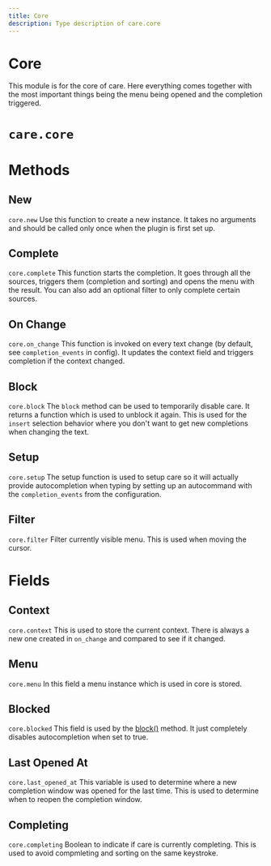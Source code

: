 ```yaml
---
title: Core
description: Type description of care.core
---
```


# Core

This module is for the core of care. Here everything comes together with the
most important things being the menu being opened and the completion triggered.
# `care.core`

# Methods

## New
`core.new`
Use this function to create a new instance. It takes no arguments and should be
called only once when the plugin is first set up.

## Complete
`core.complete`
This function starts the completion. It goes through all the sources, triggers
them (completion and sorting) and opens the menu with the result.
You can also add an optional filter to only complete certain sources.

## On Change
`core.on_change`
This function is invoked on every text change (by default, see
`completion_events` in config). It updates the context field and triggers
completion if the context changed.

## Block
`core.block`
The `block` method can be used to temporarily disable care. It returns a
function which is used to unblock it again. This is used for the `insert`
selection behavior where you don't want to get new completions when changing the
text.

## Setup
`core.setup`
The setup function is used to setup care so it will actually provide
autocompletion when typing by setting up an autocommand with the
`completion_events` from the configuration.

## Filter
`core.filter`
Filter currently visible menu. This is used when moving the cursor.
# Fields

## Context
`core.context`
This is used to store the current context. There is always a new one created in
`on_change` and compared to see if it changed.

## Menu
`core.menu`
In this field a menu instance which is used in core is stored.

## Blocked
`core.blocked`
This field is used by the [block()](#block) method. It just completely disables
autocompletion when set to true.

## Last Opened At
`core.last_opened_at`
This variable is used to determine where a new completion window was opened for
the last time. This is used to determine when to reopen the completion window.

## Completing
`core.completing`
Boolean to indicate if care is currently completing. This is used to avoid
compmleting and sorting on the same keystroke.
